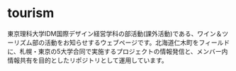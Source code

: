 # tourism
東京理科大学IDM国際デザイン経営学科の部活動(課外活動)である、ワイン＆ツーリズム部の活動をお知らせするウェブページです。北海道仁木町をフィールドに、札幌・東京の5大学合同で実施するプロジェクトの情報発信と、メンバー内情報共有を目的としたリポジトリとして運用しています。
